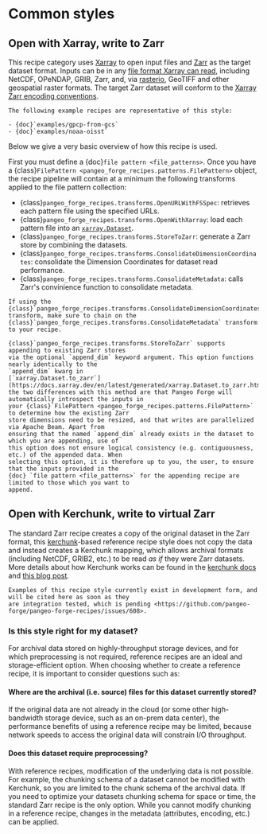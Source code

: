 # Common styles

## Open with Xarray, write to Zarr

This recipe category uses [Xarray](http://xarray.pydata.org/) to open input files and
[Zarr](https://zarr.readthedocs.io/) as the target dataset format. Inputs can be in any
[file format Xarray can read](http://xarray.pydata.org/en/latest/user-guide/io.html),
including NetCDF, OPeNDAP, GRIB, Zarr, and, via [rasterio](https://rasterio.readthedocs.io/),
GeoTIFF and other geospatial raster formats. The target Zarr dataset will conform to the
[Xarray Zarr encoding conventions](http://xarray.pydata.org/en/latest/internals/zarr-encoding-spec.html).

```{tip}
The following example recipes are representative of this style:

- {doc}`examples/gpcp-from-gcs`
- {doc}`examples/noaa-oisst`
```

Below we give a very basic overview of how this recipe is used.

First you must define a {doc}`file pattern <file_patterns>`.
Once you have a {class}`FilePattern <pangeo_forge_recipes.patterns.FilePattern>` object,
the recipe pipeline will contain at a minimum the following transforms applied to the file pattern collection:
* {class}`pangeo_forge_recipes.transforms.OpenURLWithFSSpec`: retrieves each pattern file using the specified URLs.
* {class}`pangeo_forge_recipes.transforms.OpenWithXarray`: load each pattern file into an [`xarray.Dataset`](https://docs.xarray.dev/en/stable/generated/xarray.Dataset.html).
* {class}`pangeo_forge_recipes.transforms.StoreToZarr`: generate a Zarr store by combining the datasets.
* {class}`pangeo_forge_recipes.transforms.ConsolidateDimensionCoordinates`: consolidate the Dimension Coordinates for dataset read performance.
* {class}`pangeo_forge_recipes.transforms.ConsolidateMetadata`: calls Zarr's convinience function to consolidate metadata.

```{tip}
If using the {class}`pangeo_forge_recipes.transforms.ConsolidateDimensionCoordinates` transform, make sure to chain on the {class}`pangeo_forge_recipes.transforms.ConsolidateMetadata` transform to your recipe.

```

```{note}
{class}`pangeo_forge_recipes.transforms.StoreToZarr` supports appending to existing Zarr stores
via the optional `append_dim` keyword argument. This option functions nearly identically to the
`append_dim` kwarg in
[`xarray.Dataset.to_zarr`](https://docs.xarray.dev/en/latest/generated/xarray.Dataset.to_zarr.html);
the two differences with this method are that Pangeo Forge will automatically introspect the inputs in
your {class}`FilePattern <pangeo_forge_recipes.patterns.FilePattern>` to determine how the existing Zarr
store dimensions need to be resized, and that writes are parallelized via Apache Beam. Apart from
ensuring that the named `append_dim` already exists in the dataset to which you are appending, use of
this option does not ensure logical consistency (e.g. contiguousness, etc.) of the appended data. When
selecting this option, it is therefore up to you, the user, to ensure that the inputs provided in the
{doc} `file pattern <file_patterns>` for the appending recipe are limited to those which you want to
append.
```


## Open with Kerchunk, write to virtual Zarr

The standard Zarr recipe creates a copy of the original dataset in the Zarr format, this
[kerchunk](https://fsspec.github.io/kerchunk/)-based reference recipe style does not copy the
data and instead creates a Kerchunk mapping, which allows archival formats (including NetCDF, GRIB2, etc.) to be read _as if_ they were Zarr datasets. More details about how Kerchunk works can be found in the
[kerchunk docs](https://fsspec.github.io/kerchunk/detail.html) and
[this blog post](https://medium.com/pangeo/fake-it-until-you-make-it-reading-goes-netcdf4-data-on-aws-s3-as-zarr-for-rapid-data-access-61e33f8fe685).

```{note}
Examples of this recipe style currently exist in development form, and will be cited here as soon as they
are integration tested, which is pending <https://github.com/pangeo-forge/pangeo-forge-recipes/issues/608>.
```

### Is this style right for my dataset?

For archival data stored on highly-throughput storage devices, and for which
preprocessing is not required, reference recipes are an ideal and storage-efficient option.
When choosing whether to create a reference recipe, it is important to consider questions such as:

#### Where are the archival (i.e. source) files for this dataset currently stored?

If the original data are not already in the cloud (or some other high-bandwidth storage device,
such as an on-prem data center), the performance benefits of using a reference recipe may be limited,
because network speeds to access the original data will constrain I/O throughput.

#### Does this dataset require preprocessing?

With reference recipes, modification of the underlying data is not possible. For example, the
chunking schema of a dataset cannot be modified with Kerchunk, so you are limited to the chunk schema of the
archival data. If you need to optimize your datasets chunking schema for space or time, the standard Zarr
recipe is the only option. While you cannot modify chunking in a reference recipe, changes in the metadata
(attributes, encoding, etc.) can be applied.
